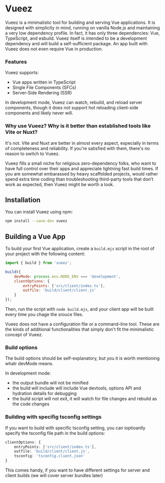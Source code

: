 # Vueez

Vueez is a minimalistic tool for building and serving Vue applications. It is designed with simplicity in mind, running
on vanilla Node.js and maintaining a very low dependency profile. In fact, it has only three dependencies: Vue,
TypeScript, and esbuild. Vueez itself is intended to be a development dependency and will build a self-sufficient
package. An app built with Vueez does not even require Vue in production.

### Features

Vueez supports:

- Vue apps written in TypeScript
- Single File Components (SFCs)
- Server-Side Rendering (SSR)

In development mode, Vueez can watch, rebuild, and reload server components, though it does not support hot reloading
client-side components and likely never will.

### Why use Vueez? Why is it better than established tools like Vite or Nuxt?

It's not. Vite and Nuxt are better in almost every aspect, especially in terms of completeness and reliability. If
you're satisfied with them, there's no reason to switch to Vueez.

Vueez fills a small niche for religious zero-dependency folks, who want to have full control over their apps and
appreciate lightning fast build times. If you are somewhat embarassed by heavy scaffolded projects, would rather spend
extra time coding than troubleshooting third-party tools that don’t work as expected, then Vueez might be worth a look.

## Installation

You can install Vueez using npm:

```bash
npm install --save-dev vueez
```

## Building a Vue App

To build your first Vue application, create a `build.mjs` script in the root of your project with the following content:

```javascript
import { build } from 'vueez';

build({
	devMode: process.env.NODE_ENV === 'development',
	clientOptions: {
		entryPoints: ['src/client/index.ts'],
		outfile: 'build/client/client.js'
	}
});
```

Then, run the script with `node build.mjs`, and your client app will be built every time you chage the srouce files.

Vueez does not have a configuration file or a command-line tool. These are the kinds of additional functionalities that
simply don't fit the minimalistic concept of Vueez.

### Build options

The build options should be self-explanatory, but you it is worth mentioning whatr devMode means.

In development mode:

- the output bundle will not be minified
- the build will include will include Vue devtools, options API and hydration details for debugging
- the build script will not exit, it will watch for file changes and rebuild as the code changes

### Building with specifig tsconfig settings

If you want to build with specific tsconfig setting, you can ioptioanlly specify the tsconfig file path in the build options:

```typescript
clientOptions: {
	entryPoints: ['src/client/index.ts'],
	outfile: 'build/client/client.js',
	tsconfig: 'tsconfig.client.json'
}
```

This comes handy, if you want to have different settings for server and client builds (we will cover server bundles later)
